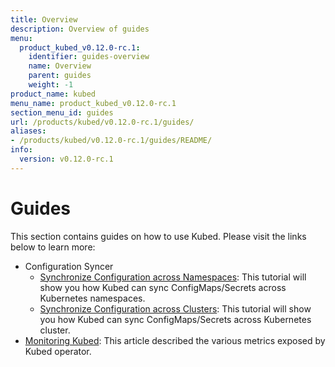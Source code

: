 ```yaml
---
title: Overview
description: Overview of guides
menu:
  product_kubed_v0.12.0-rc.1:
    identifier: guides-overview
    name: Overview
    parent: guides
    weight: -1
product_name: kubed
menu_name: product_kubed_v0.12.0-rc.1
section_menu_id: guides
url: /products/kubed/v0.12.0-rc.1/guides/
aliases:
- /products/kubed/v0.12.0-rc.1/guides/README/
info:
  version: v0.12.0-rc.1
---
```


# Guides

This section contains guides on how to use Kubed. Please visit the links below to learn more:

- Configuration Syncer
  - [Synchronize Configuration across Namespaces](/products/kubed/v0.12.0-rc.1/guides/config-syncer/intra-cluster): This tutorial will show you how Kubed can sync ConfigMaps/Secrets across Kubernetes namespaces.
  - [Synchronize Configuration across Clusters](/products/kubed/v0.12.0-rc.1/guides/config-syncer/inter-cluster): This tutorial will show you how Kubed can sync ConfigMaps/Secrets across Kubernetes cluster.
- [Monitoring Kubed](/products/kubed/v0.12.0-rc.1/guides/monitoring): This article described the various metrics exposed by Kubed operator.
